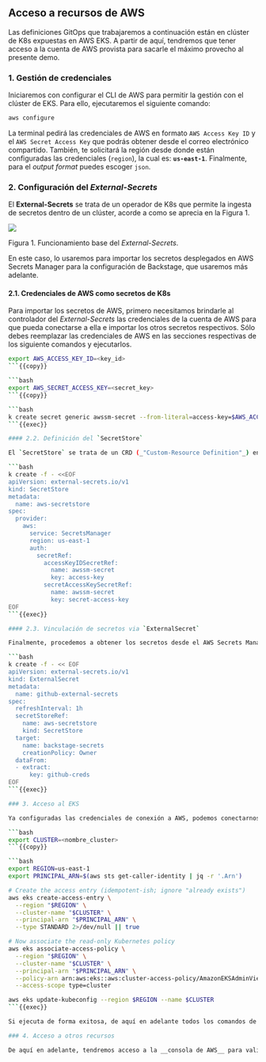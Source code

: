 ## Acceso a recursos de AWS

Las definiciones GitOps que trabajaremos a continuación están en clúster de K8s expuestas en AWS EKS. A partir de aquí, tendremos que tener acceso a la cuenta de AWS provista para sacarle el máximo provecho al presente demo.

### 1. Gestión de credenciales

Iniciaremos con configurar el CLI de AWS para permitir la gestión con el clúster de EKS. Para ello, ejecutaremos el siguiente comando:

```bash
aws configure
```

La terminal pedirá las credenciales de AWS en formato `AWS Access Key ID` y el `AWS Secret Access Key` que podrás obtener desde el correo electrónico compartido. También, te solicitará la región desde donde están configuradas las credenciales (`region`), la cual es: __`us-east-1`__. Finalmente, para el _output format_ puedes escoger `json`.

### 2. Configuración del _External-Secrets_

El __External-Secrets__ se trata de un operador de K8s que permite la ingesta de secretos dentro de un clúster, acorde a como se aprecia en la Figura 1.

![](https://external-secrets.io/latest/pictures/diagrams-high-level-simple.png)

Figura 1. Funcionamiento base del _External-Secrets_.

En este caso, lo usaremos para importar los secretos desplegados en AWS Secrets Manager para la configuración de Backstage, que usaremos más adelante.

#### 2.1. Credenciales de AWS como secretos de K8s

Para importar los secretos de AWS, primero necesitamos brindarle al controlador del _External-Secrets_ las credenciales de la cuenta de AWS para que pueda conectarse a ella e importar los otros secretos respectivos. Sólo debes reemplazar las credenciales de AWS en las secciones respectivas de los siguiente comandos y ejecutarlos.

```bash
export AWS_ACCESS_KEY_ID=<key_id>
```{{copy}}

```bash
export AWS_SECRET_ACCESS_KEY=<secret_key>
```{{copy}}

```bash
k create secret generic awssm-secret --from-literal=access-key=$AWS_ACCESS_KEY_ID --from-literal=secret-access-key=$AWS_SECRET_ACCESS_KEY
```{{exec}}

#### 2.2. Definición del `SecretStore`

El `SecretStore` se trata de un CRD (_"Custom-Resource Definition"_) en K8s empleado para configurar el controlador del _External-Secrets_ y que entienda a cuál cuenta de AWS debe conectarse para buscar los secretos.

```bash
k create -f - <<EOF
apiVersion: external-secrets.io/v1
kind: SecretStore
metadata:
  name: aws-secretstore
spec:
  provider:
    aws:
      service: SecretsManager
      region: us-east-1
      auth:
        secretRef:
          accessKeyIDSecretRef:
            name: awssm-secret
            key: access-key
          secretAccessKeySecretRef:
            name: awssm-secret
            key: secret-access-key
EOF
```{{exec}}

#### 2.3. Vinculación de secretos via `ExternalSecret`

Finalmente, procedemos a obtener los secretos desde el AWS Secrets Manager ejecutando:

```bash
k create -f - << EOF
apiVersion: external-secrets.io/v1
kind: ExternalSecret
metadata:
  name: github-external-secrets
spec:
  refreshInterval: 1h
  secretStoreRef:
    name: aws-secretstore
    kind: SecretStore
  target:
    name: backstage-secrets
    creationPolicy: Owner
  dataFrom:
  - extract:
      key: github-creds
EOF
```{{exec}}

### 3. Acceso al EKS

Ya configuradas las credenciales de conexión a AWS, podemos conectarnos al clúster de EKS que requiramos ejecutando el siguiente comando:

```bash
export CLUSTER=<nombre_cluster>
```{{copy}}

```bash
export REGION=us-east-1
export PRINCIPAL_ARN=$(aws sts get-caller-identity | jq -r '.Arn')

# Create the access entry (idempotent-ish; ignore "already exists")
aws eks create-access-entry \
  --region "$REGION" \
  --cluster-name "$CLUSTER" \
  --principal-arn "$PRINCIPAL_ARN" \
  --type STANDARD 2>/dev/null || true

# Now associate the read-only Kubernetes policy
aws eks associate-access-policy \
  --region "$REGION" \
  --cluster-name "$CLUSTER" \
  --principal-arn "$PRINCIPAL_ARN" \
  --policy-arn arn:aws:eks::aws:cluster-access-policy/AmazonEKSAdminViewPolicy \
  --access-scope type=cluster

aws eks update-kubeconfig --region $REGION --name $CLUSTER
```{{exec}}

Si ejecuta de forma exitosa, de aquí en adelante todos los comandos de K8s que ejecutes serán contra el clúster de __Inversiones-Cluster__ en AWS EKS. Por ejemplo, deberías poder listar los namespaces de la cuenta sin problema con `k get ns`{{exec}} y encontrar namesapces como `flux-system` o `crossplane-system`, que indican la instalación de estos componentes dentro del clúster.

### 4. Acceso a otros recursos

De aquí en adelante, tendremos acceso a la __consola de AWS__ para validar las operaciones que ejecutemos en nuestro paso a paso. Sólo tendremos que usar las credenciales recibidas, vía correo electrónico, para validar los recursos que se creen; principalmente: EKS, EC2 y RDS.
